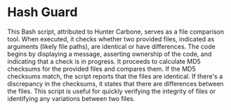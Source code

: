 # Hash Guard


This Bash script, attributed to Hunter Carbone, serves as a file comparison tool. 
When executed, it checks whether two provided files, indicated as arguments (likely file paths), are identical or have differences. 
The code begins by displaying a message, asserting ownership of the code, and indicating that a check is in progress. 
It proceeds to calculate MD5 checksums for the provided files and compares them. 
If the MD5 checksums match, the script reports that the files are identical. 
If there's a discrepancy in the checksums, it states that there are differences between the files. 
This script is useful for quickly verifying the integrity of files or identifying any variations between two files.